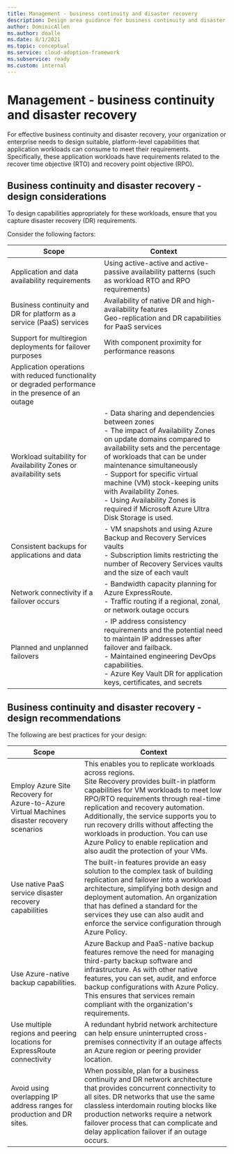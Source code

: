 ```yaml
---
title: Management - business continuity and disaster recovery
description: Design area guidance for business continuity and disaster recovery
author: DominicAllen
ms.author: doalle
ms.date: 8/1/2021
ms.topic: conceptual
ms.service: cloud-adoption-framework
ms.subservice: ready
ms.custom: internal
---
```


# Management - business continuity and disaster recovery

For effective business continuity and disaster recovery, your organization or enterprise needs to design suitable, platform-level capabilities that application workloads can consume to meet their requirements. Specifically, these application workloads have requirements related to the recover time objective (RTO) and recovery point objective (RPO).

## Business continuity and disaster recovery - design considerations

 To design capabilities appropriately for these workloads, ensure that you capture disaster recovery (DR) requirements.

Consider the following factors:

|Scope|Context|
|-|-|
|Application and data availability requirements| Using active-active and active-passive availability patterns (such as workload RTO and RPO requirements)|
|Business continuity and DR for platform as a service (PaaS) services |Availability of native DR and high-availability features <br> Geo-replication and DR capabilities for PaaS services|
|Support for multiregion deployments for failover purposes| With component proximity for performance reasons|
|Application operations with reduced functionality or degraded performance in the presence of an outage| |
|Workload suitability for Availability Zones or availability sets|  - Data sharing and dependencies between zones <br>   - The impact of Availability Zones on update domains compared to availability sets and the percentage of workloads that can be under maintenance simultaneously <br> -  Support for specific virtual machine (VM) stock-keeping units with Availability Zones. <br>   - Using Availability Zones is required if Microsoft Azure Ultra Disk Storage is used.|
|Consistent backups for applications and data| - VM snapshots and using Azure Backup and Recovery Services vaults <br>   - Subscription limits restricting the number of Recovery Services vaults and the size of each vault <br> |
|Network connectivity if a failover occurs|  - Bandwidth capacity planning for Azure ExpressRoute. <br>  - Traffic routing if a regional, zonal, or network outage occurs|
|Planned and unplanned failovers |  - IP address consistency requirements and the potential need to maintain IP addresses after failover and failback. <br>   - Maintained engineering DevOps capabilities. <br> - Azure Key Vault DR for application keys, certificates, and secrets|

## Business continuity and disaster recovery - design recommendations

The following are best practices for your design:

|Scope|Context|
|-|-|
|Employ Azure Site Recovery for Azure-to-Azure Virtual Machines disaster recovery scenarios| This enables you to replicate workloads across regions. <br> Site Recovery provides built-in platform capabilities for VM workloads to meet low RPO/RTO requirements through real-time replication and recovery automation. Additionally, the service supports you to run recovery drills without affecting the workloads in production. You can use Azure Policy to enable replication and also audit the protection of your VMs.|
|Use native PaaS service disaster recovery capabilities|  The built-in features provide an easy solution to the complex task of building replication and failover into a workload architecture, simplifying both design and deployment automation. An organization that has defined a standard for the services they use can also audit and enforce the service configuration through Azure Policy.|
|Use Azure-native backup capabilities.| Azure Backup and PaaS-native backup features remove the need for managing third-party backup software and infrastructure. As with other native features, you can set, audit, and enforce backup configurations with Azure Policy. This ensures that services remain compliant with the organization's requirements.|
|Use multiple regions and peering locations for ExpressRoute connectivity| A redundant hybrid network architecture can help ensure uninterrupted cross-premises connectivity if an outage affects an Azure region or peering provider location.|
|Avoid using overlapping IP address ranges for production and DR sites.| When possible, plan for a business continuity and DR network architecture that provides concurrent connectivity to all sites. DR networks that use the same classless interdomain routing blocks like production networks require a network failover process that can complicate and delay application failover if an outage occurs.|
